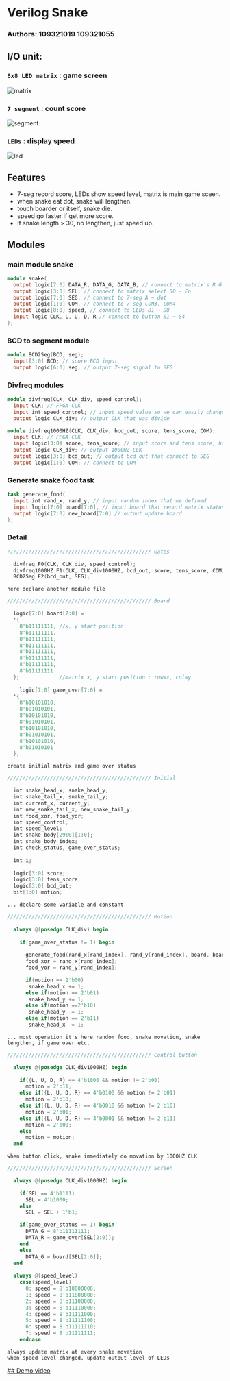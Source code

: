 # Verilog Snake

### Authors: 109321019 109321055

## I/O unit:

### `8x8 LED matrix` : game screen  
![matrix](https://github.com/gin31259461/FPGA-final-project/blob/master/image/matrix.jpg?raw=true)
### `7 segment` : count score  
![segment](https://github.com/gin31259461/FPGA-final-project/blob/master/image/seg.jpg?raw=true)
### `LEDs` : display speed
![led](https://github.com/gin31259461/FPGA-final-project/blob/master/image/led.jpg?raw=true)

## Features
* 7-seg record score, LEDs show speed level, matrix is main game sceen.
* when snake eat dot, snake will lengthen.
* touch boarder or itself, snake die.
* speed go faster if get more score.
* if snake length > 30, no lengthen, just speed up.

## Modules

### main module snake
``` v 
module snake(
  output logic[7:0] DATA_R, DATA_G, DATA_B, // connect to matrix's R G B
  output logic[3:0] SEL, // connect to matrix select S0 ~ En
  output logic[7:0] SEG, // connect to 7-seg A ~ dot
  output logic[1:0] COM, // connect to 7-seg COM3, COM4
  output logic[8:0] speed, // connect to LEDs D1 ~ D8
  input logic CLK, L, U, D, R // connect to button S1 ~ S4
);
```

### BCD to segment module
``` v
module BCD2Seg(BCD, seg);
  input[3:0] BCD; // score BCD input
  output logic[6:0] seg; // output 7-seg signal to SEG
```

### Divfreq modules
``` v
module divfreq(CLK, CLK_div, speed_control);
  input CLK; // FPGA CLK
  input int speed_control; // input speed value so we can easily change snake speed
  output logic CLK_div; // output CLK that was divide
```
``` v
module divfreq1000HZ(CLK, CLK_div, bcd_out, score, tens_score, COM);
  input CLK; // FPGA CLK
  input logic[3:0] score, tens_score; // input score and tens score, help us control 7-seg score
  output logic CLK_div; // output 1000HZ CLK
  output logic[3:0] bcd_out; // output bcd_out that connect to SEG
  output logic[1:0] COM; // connect to COM
```
### Generate snake food task 
``` v
task generate_food(
  input int rand_x, rand_y, // input random index that we defined
  input logic[7:0] board[7:0], // input board that record matrix status
  output logic[7:0] new_board[7:0] // output update board
);
```

### Detail
``` v
/////////////////////////////////////////////// Gates

  divfreq F0(CLK, CLK_div, speed_control);
  divfreq1000HZ F1(CLK, CLK_div1000HZ, bcd_out, score, tens_score, COM);
  BCD2Seg F2(bcd_out, SEG);
```
`here declare another module file`
``` v
/////////////////////////////////////////////// Board

  logic[7:0] board[7:0] =
  '{
    8'b11111111, //x, y start position
    8'b11111111,
    8'b11111111,
    8'b11111111,
    8'b11111111,
    8'b11111111,
    8'b11111111,
    8'b11111111
  };             //matrix x, y start position : row=x, col=y
  
    logic[7:0] game_over[7:0] =
  '{
    8'b10101010,
    8'b01010101,
    8'b10101010,
    8'b01010101,
    8'b10101010,
    8'b01010101,
    8'b10101010,
    8'b01010101
  };
```
`create initial matrix and game over status`
``` v
/////////////////////////////////////////////// Initial

  int snake_head_x, snake_head_y;
  int snake_tail_x, snake_tail_y;
  int current_x, current_y;
  int new_snake_tail_x, new_snake_tail_y;
  int food_xor, food_yor;
  int speed_control;
  int speed_level;
  int snake_body[29:0][1:0];
  int snake_body_index;
  int check_status, game_over_status;
  
  int i;
  
  logic[3:0] score;
  logic[3:0] tens_score;
  logic[3:0] bcd_out;
  bit[1:0] motion;
```
`... declare some variable and constant`

``` v
/////////////////////////////////////////////// Motion
	 
  always @(posedge CLK_div) begin
  
    if(game_over_status != 1) begin
	 
      generate_food(rand_x[rand_index], rand_y[rand_index], board, board);
      food_xor = rand_x[rand_index];
      food_yor = rand_y[rand_index];

      if(motion == 2'b00)
       snake_head_x += 1;
      else if(motion == 2'b01)
       snake_head_y += 1;
      else if(motion ==2'b10)
       snake_head_y -= 1;
      else if(motion == 2'b11)
       snake_head_x -= 1;
```
`... most operation it's here random food, snake movation, snake lengthen, if game over etc.`
``` v
/////////////////////////////////////////////// Control button

  always @(posedge CLK_div1000HZ) begin
    	
    if({L, U, D, R} == 4'b1000 && motion != 2'b00)
      motion = 2'b11;
    else if({L, U, D, R} == 4'b0100 && motion != 2'b01)
      motion = 2'b10;
    else if({L, U, D, R} == 4'b0010 && motion != 2'b10)
      motion = 2'b01;
    else if({L, U, D, R} == 4'b0001 && motion != 2'b11)
      motion = 2'b00;
    else
      motion = motion;
  end
```
`when button click, snake immediately do movation by 1000HZ CLK`
``` v
/////////////////////////////////////////////// Screen

  always @(posedge CLK_div1000HZ) begin 
    	
    if(SEL == 4'b1111)
      SEL = 4'b1000;
    else
      SEL = SEL + 1'b1;

    if(game_over_status == 1) begin
      DATA_G = 8'b11111111;
      DATA_R = game_over[SEL[2:0]];
    end
    else
      DATA_G = board[SEL[2:0]];
  end
  
  always @(speed_level)
    case(speed_level)
      0: speed = 8'b10000000;
      1: speed = 8'b11000000;
      2: speed = 8'b11100000;
      3: speed = 8'b11110000;
      4: speed = 8'b11111000;
      5: speed = 8'b11111100;
      6: speed = 8'b11111110;
      7: speed = 8'b11111111;
    endcase
```
`always update matrix at every snake movation`  
`when speed level changed, update output level of LEDs`

[## Demo video](https://drive.google.com/file/d/1c8j4ZdsNbCl-l_QzpenQULFqLHYlGXve/view?usp=sharing)
